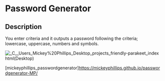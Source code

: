 # Password Generator 

## Description
You enter criteria and it outputs a password following the criteria; lowercase, uppercase, numbers and symbols. 

![_C__Users_Mickey%20Phillips_Desktop_projects_friendly-parakeet_index html(Desktop)](https://user-images.githubusercontent.com/83983556/131286949-6e5caebf-2541-4824-a297-a6c16e8aac9d.png)

[mickeyphillips_passwordgenerator]https://mickeyphillips.github.io/passwordgenerator-MP/